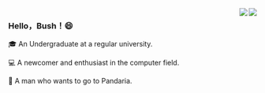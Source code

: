 
<img align="right" src="https://github-readme-stats.vercel.app/api?username=HelloBush&show_icons=true&icon_color=007500&text_color=718096&bg_color=ffffff&hide_title=true" />
<img align="right" src="https://user-images.githubusercontent.com/66152079/111757485-55469500-88d6-11eb-9693-3fa4c3868600.png"/>

### Hello，Bush！😄

🎓 An Undergraduate at a regular university.

💻 A newcomer and enthusiast in the computer field.

🐼 A man who wants to go to Pandaria.  














